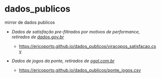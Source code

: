 # dados_publicos
mirror de dados publicos

- _Dados de satisfação pre-filtrados por motivos de performance, retirados de [dados.gov.br](https://dados.gov.br/dataset/pesquisa-de-satisfacao-do-passageiro-em-aeroportos/resource/542109ae-e913-4e64-bb1d-c05ade490a36)_

  - https://ericoporto.github.io/dados_publicos/viracopos_satisfacao.csv

- _Dados de jogos da ponte, retirados de [ogol.com.br](http://www.ogol.com.br/team_matches.php?grp=1&ond=&compet_id_jogos=0&epoca_id=150&ano=2019&ano_fim=2021&id=2251&menu=allmatches&type=year&epoca_id_fim=0&comfim=0&page=2)_

  - https://ericoporto.github.io/dados_publicos/ponte_jogos.csv
